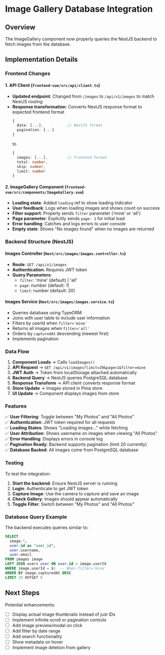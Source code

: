 # Image Gallery Database Integration

## Overview

The ImageGallery component now properly queries the NestJS backend to fetch images from the database.

## Implementation Details

### Frontend Changes

#### 1. API Client (`frontend-vue/src/api/client.ts`)

- **Updated endpoint**: Changed from `/images` to `/api/v1/images` to match NestJS routing
- **Response transformation**: Converts NestJS response format to expected frontend format
  ```typescript
  {
    data: [...],           // NestJS format
    pagination: {...}
  }
  ```
  to
  ```typescript
  {
    images: [...],         // Frontend format
    total: number,
    skip: number,
    limit: number
  }
  ```

#### 2. ImageGallery Component (`frontend-vue/src/components/ImageGallery.vue`)

- **Loading state**: Added `loading` ref to show loading indicator
- **User feedback**: Logs when loading images and shows count on success
- **Filter support**: Properly sends `filter` parameter ('mine' or 'all')
- **Page parameter**: Explicitly sends `page: 1` for initial load
- **Error handling**: Catches and logs errors to user console
- **Empty state**: Shows "No images found" when no images are returned

### Backend Structure (NestJS)

#### Images Controller (`Nest/src/images/images.controller.ts`)

- **Route**: `GET /api/v1/images`
- **Authentication**: Requires JWT token
- **Query Parameters**:
  - `filter`: 'mine' (default) | 'all'
  - `page`: number (default: 1)
  - `limit`: number (default: 20)

#### Images Service (`Nest/src/images/images.service.ts`)

- Queries database using TypeORM
- Joins with user table to include user information
- Filters by userId when `filter='mine'`
- Returns all images when `filter='all'`
- Orders by `capturedAt` descending (newest first)
- Implements pagination

### Data Flow

1. **Component Loads** → Calls `loadImages()`
2. **API Request** → `GET /api/v1/images?limit=20&page=1&filter=mine`
3. **JWT Auth** → Token from localStorage attached automatically
4. **Backend Query** → NestJS queries PostgreSQL database
5. **Response Transform** → API client converts response format
6. **Store Update** → Images stored in Pinia store
7. **UI Update** → Component displays images from store

### Features

✅ **User Filtering**: Toggle between "My Photos" and "All Photos"  
✅ **Authentication**: JWT token required for all requests  
✅ **Loading States**: Shows "Loading images..." while fetching  
✅ **User Attribution**: Shows username on images when viewing "All Photos"  
✅ **Error Handling**: Displays errors in console log  
✅ **Pagination Ready**: Backend supports pagination (limit 20 currently)  
✅ **Database Backed**: All images come from PostgreSQL database

### Testing

To test the integration:

1. **Start the backend**: Ensure NestJS server is running
2. **Login**: Authenticate to get JWT token
3. **Capture Image**: Use the camera to capture and save an image
4. **Check Gallery**: Images should appear automatically
5. **Toggle Filter**: Switch between "My Photos" and "All Photos"

### Database Query Example

The backend executes queries similar to:

```sql
SELECT
  image.*,
  user.id as "user_id",
  user.username,
  user.email
FROM images image
LEFT JOIN users user ON user.id = image.userId
WHERE image.userId = $1  -- When filter='mine'
ORDER BY image.capturedAt DESC
LIMIT 20 OFFSET 0
```

## Next Steps

Potential enhancements:

- [ ] Display actual image thumbnails instead of just IDs
- [ ] Implement infinite scroll or pagination controls
- [ ] Add image preview/modal on click
- [ ] Add filter by date range
- [ ] Add search functionality
- [ ] Show metadata on hover
- [ ] Implement image deletion from gallery
